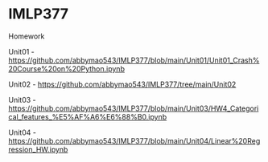 # IMLP377
Homework

Unit01 - <https://github.com/abbymao543/IMLP377/blob/main/Unit01/Unit01_Crash%20Course%20on%20Python.ipynb>

Unit02 - <https://github.com/abbymao543/IMLP377/tree/main/Unit02>

Unit03 - <https://github.com/abbymao543/IMLP377/blob/main/Unit03/HW4_Categorical_features_%E5%AF%A6%E6%88%B0.ipynb>

Unit04 - <https://github.com/abbymao543/IMLP377/blob/main/Unit04/Linear%20Regression_HW.ipynb>


